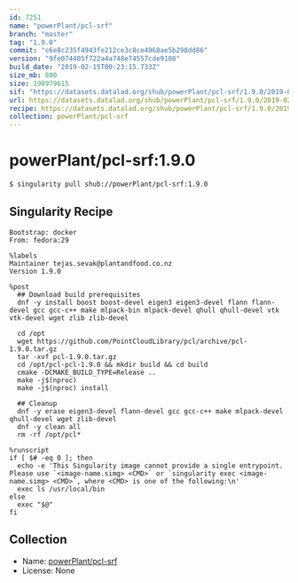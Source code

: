 ```yaml
---
id: 7251
name: "powerPlant/pcl-srf"
branch: "master"
tag: "1.9.0"
commit: "c6e8c235f4943fe212ce3c8ce4968ae5b298dd86"
version: "9fe074405f722a4a748e74557cde9108"
build_date: "2019-02-15T00:23:15.733Z"
size_mb: 800
size: 198979615
sif: "https://datasets.datalad.org/shub/powerPlant/pcl-srf/1.9.0/2019-02-15-c6e8c235-9fe07440/9fe074405f722a4a748e74557cde9108.simg"
url: https://datasets.datalad.org/shub/powerPlant/pcl-srf/1.9.0/2019-02-15-c6e8c235-9fe07440/
recipe: https://datasets.datalad.org/shub/powerPlant/pcl-srf/1.9.0/2019-02-15-c6e8c235-9fe07440/Singularity
collection: powerPlant/pcl-srf
---
```


# powerPlant/pcl-srf:1.9.0

```bash
$ singularity pull shub://powerPlant/pcl-srf:1.9.0
```

## Singularity Recipe

```singularity
Bootstrap: docker
From: fedora:29

%labels
Maintainer tejas.sevak@plantandfood.co.nz
Version 1.9.0

%post
  ## Download build prerequisites
  dnf -y install boost boost-devel eigen3 eigen3-devel flann flann-devel gcc gcc-c++ make mlpack-bin mlpack-devel qhull qhull-devel vtk vtk-devel wget zlib zlib-devel

  cd /opt
  wget https://github.com/PointCloudLibrary/pcl/archive/pcl-1.9.0.tar.gz
  tar -xvf pcl-1.9.0.tar.gz
  cd /opt/pcl-pcl-1.9.0 && mkdir build && cd build
  cmake -DCMAKE_BUILD_TYPE=Release ..
  make -j$(nproc)
  make -j$(nproc) install

  ## Cleanup
  dnf -y erase eigen3-devel flann-devel gcc gcc-c++ make mlpack-devel qhull-devel wget zlib-devel
  dnf -y clean all
  rm -rf /opt/pcl*

%runscript
if [ $# -eq 0 ]; then
  echo -e 'This Singularity image cannot provide a single entrypoint. Please use `<image-name.simg> <CMD>` or `singularity exec <image-name.simg> <CMD>`, where <CMD> is one of the following:\n'
  exec ls /usr/local/bin
else
  exec "$@"
fi
```

## Collection

 - Name: [powerPlant/pcl-srf](https://github.com/powerPlant/pcl-srf)
 - License: None

